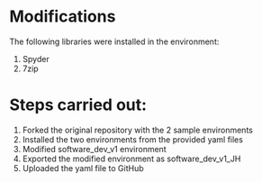 # Modifications  
The following libraries were installed in the environment:
1. Spyder
2. 7zip

# Steps carried out:  
1. Forked the original repository with the 2 sample environments  
2. Installed the two environments from the provided yaml files   
3. Modified software_dev_v1 environment 
4. Exported the modified environment as software_dev_v1_JH  
5. Uploaded the yaml file to GitHub
